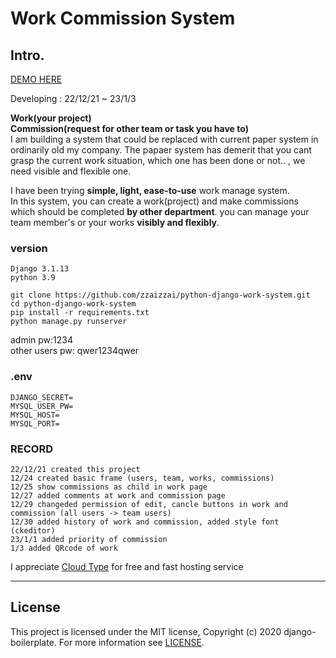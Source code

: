 # Work Commission System

## Intro.

[DEMO HERE](https://port-0-python-django-work-system-53px25lbxplfd0.gksl2.cloudtype.app/)

Developing : 22/12/21 ~ 23/1/3

**Work(your project)**     
**Commission(request for other team or task you have to)**    
I am building a system that could be replaced with current paper system in ordinarily old my company. The papaer system has demerit that you cant grasp the current work situation, which one has been done or not.. , we need visible and flexible one.

I have been trying **simple, light, ease-to-use** work manage system.   
In this system, you can create a work(project) and make commissions which should be completed **by other department**. you can manage your team member's or your works **visibly and flexibly**.

### version

```
Django 3.1.13
python 3.9
```

```
git clone https://github.com/zzaizzai/python-django-work-system.git
cd python-django-work-system
pip install -r requirements.txt
python manage.py runserver
```

admin pw:1234    
other users pw: qwer1234qwer

### .env

```
DJANGO_SECRET=
MYSQL_USER_PW=
MYSQL_HOST=
MYSQL_PORT=
```

### RECORD

```
22/12/21 created this project
12/24 created basic frame (users, team, works, commissions)
12/25 show commissions as child in work page
12/27 added comments at work and commission page
12/29 changeded permission of edit, cancle buttons in work and commission (all users -> team users)
12/30 added history of work and commission, added style font (ckeditor)
23/1/1 added priority of commission
1/3 added QRcode of work
```

I appreciate [Cloud Type](https://cloudtype.io/) for free and fast hosting service

---

## License

This project is licensed under the MIT license, Copyright (c) 2020 django-boilerplate. For more information see [LICENSE].

[license]: https://github.com/beingbiplov/django-boilerplate/blob/master/LICENSE
